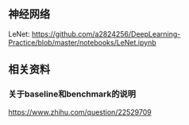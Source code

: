 ## 神经网络
LeNet: https://github.com/a2824256/DeepLearning-Practice/blob/master/notebooks/LeNet.ipynb

## 相关资料
### 关于baseline和benchmark的说明
https://www.zhihu.com/question/22529709